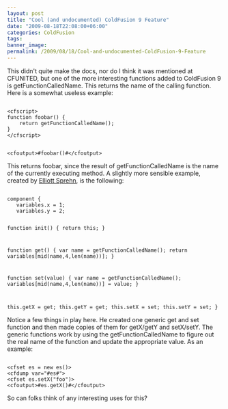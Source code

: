 ```yaml
---
layout: post
title: "Cool (and undocumented) ColdFusion 9 Feature"
date: "2009-08-18T22:08:00+06:00"
categories: ColdFusion 
tags: 
banner_image: 
permalink: /2009/08/18/Cool-and-undocumented-ColdFusion-9-Feature
---
```


This didn't quite make the docs, nor do I think it was mentioned at CFUNITED, but one of the more interesting functions added to ColdFusion 9 is getFunctionCalledName. This returns the name of the calling function. Here is a somewhat useless example:
<!--more-->
<code>
&lt;cfscript&gt;
function foobar() {
    return getFunctionCalledName();
}
&lt;/cfscript&gt;

&lt;cfoutput&gt;#foobar()#&lt;/cfoutput&gt;
</code>

This returns foobar, since the result of getFunctionCalledName is the name of the currently executing method. A slightly more sensible example, created by <a href="http://www.elliottsprehn.com/blog/">Elliott Sprehn</a>, is the following:

<code>
component {
   variables.x = 1;
   variables.y = 2;

   function init() {
       return this;
   }

   function get() {
       var name = getFunctionCalledName();
       return variables[mid(name,4,len(name))];
   }

   function set(value) {
       var name = getFunctionCalledName();
       variables[mid(name,4,len(name))] = value;
   }

   this.getX = get;
   this.getY = get;
   this.setX = set;
   this.setY = set;
}
</code>

Notice a few things in play here. He created one generic get and set function and then made copies of them for getX/getY and setX/setY. The generic functions work by using the getFunctionCalledName to figure out the real name of the function and update the appropriate value. As an example:

<code>
&lt;cfset es = new es()&gt;
&lt;cfdump var="#es#"&gt;
&lt;cfset es.setX("foo")&gt;
&lt;cfoutput&gt;#es.getX()#&lt;/cfoutput&gt;
</code>

So can folks think of any interesting uses for this?